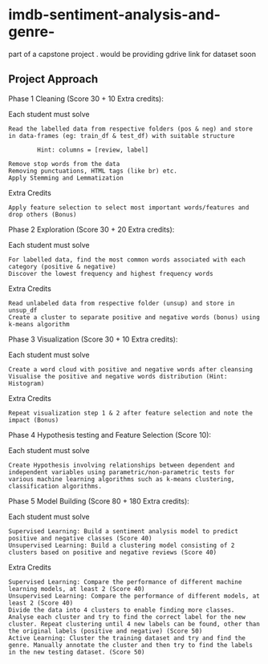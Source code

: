 # imdb-sentiment-analysis-and-genre-
part of a capstone project
. would be providing gdrive link for dataset soon


## Project Approach

Phase 1 Cleaning (Score 30 + 10 Extra credits):

Each student must solve

    Read the labelled data from respective folders (pos & neg) and store in data-frames (eg: train_df & test_df) with suitable structure

            Hint: columns = [review, label]

    Remove stop words from the data
    Removing punctuations, HTML tags (like br) etc.
    Apply Stemming and Lemmatization

 Extra Credits

    Apply feature selection to select most important words/features and drop others (Bonus)

Phase 2 Exploration (Score 30 + 20 Extra credits):

Each student must solve

    For labelled data, find the most common words associated with each category (positive & negative)
    Discover the lowest frequency and highest frequency words

 Extra Credits

    Read unlabeled data from respective folder (unsup) and store in unsup_df
    Create a cluster to separate positive and negative words (bonus) using k-means algorithm

 Phase 3 Visualization (Score 30 + 10 Extra credits):

Each student must solve

    Create a word cloud with positive and negative words after cleansing
    Visualise the positive and negative words distribution (Hint: Histogram)

 Extra Credits

    Repeat visualization step 1 & 2 after feature selection and note the impact (Bonus)

 Phase 4 Hypothesis testing  and Feature Selection (Score 10):

Each student must solve

    Create Hypothesis involving relationships between dependent and independent variables using parametric/non-parametric tests for various machine learning algorithms such as k-means clustering,  classification algorithms.

 Phase 5 Model Building (Score 80 + 180 Extra credits):

 Each student must solve

    Supervised Learning: Build a sentiment analysis model to predict positive and negative classes (Score 40)
    Unsupervised Learning: Build a clustering model consisting of 2 clusters based on positive and negative reviews (Score 40)

 Extra Credits

    Supervised Learning: Compare the performance of different machine learning models, at least 2 (Score 40)
    Unsupervised Learning: Compare the performance of different models, at least 2 (Score 40)
    Divide the data into 4 clusters to enable finding more classes. Analyse each cluster and try to find the correct label for the new cluster. Repeat clustering until 4 new labels can be found, other than the original labels (positive and negative) (Score 50)
    Active Learning: Cluster the training dataset and try and find the genre. Manually annotate the cluster and then try to find the labels in the new testing dataset. (Score 50)
